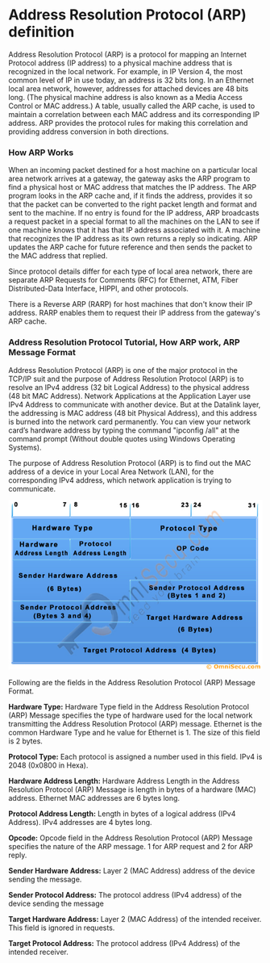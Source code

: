 # Address Resolution Protocol (ARP) definition

Address Resolution Protocol (ARP) is a protocol for mapping an Internet Protocol address (IP address) to a physical machine address that is recognized in the local network. For example, in IP Version 4, the most common level of IP in use today, an address is 32 bits long. In an Ethernet local area network, however, addresses for attached devices are 48 bits long. (The physical machine address is also known as a Media Access Control or MAC address.) A table, usually called the ARP cache, is used to maintain a correlation between each MAC address and its corresponding IP address. ARP provides the protocol rules for making this correlation and providing address conversion in both directions.

### How ARP Works

When an incoming packet destined for a host machine on a particular local area network arrives at a gateway, the gateway asks the ARP program to find a physical host or MAC address that matches the IP address. The ARP program looks in the ARP cache and, if it finds the address, provides it so that the packet can be converted to the right packet length and format and sent to the machine. If no entry is found for the IP address, ARP broadcasts a request packet in a special format to all the machines on the LAN to see if one machine knows that it has that IP address associated with it. A machine that recognizes the IP address as its own returns a reply so indicating. ARP updates the ARP cache for future reference and then sends the packet to the MAC address that replied.

Since protocol details differ for each type of local area network, there are separate ARP Requests for Comments (RFC) for Ethernet, ATM, Fiber Distributed-Data Interface, HIPPI, and other protocols.

There is a Reverse ARP (RARP) for host machines that don't know their IP address. RARP enables them to request their IP address from the gateway's ARP cache.

### Address Resolution Protocol Tutorial, How ARP work, ARP Message Format

Address Resolution Protocol (ARP) is one of the major protocol in the TCP/IP suit and the purpose of Address Resolution Protocol (ARP) is to resolve an IPv4 address (32 bit Logical Address) to the physical address (48 bit MAC Address). Network Applications at the Application Layer use IPv4 Address to communicate with another device. But at the Datalink layer, the addressing is MAC address (48 bit Physical Address), and this address is burned into the network card permanently. You can view your network card’s hardware address by typing the command "ipconfig /all" at the command prompt (Without double quotes using Windows Operating Systems).

The purpose of Address Resolution Protocol (ARP) is to find out the MAC address of a device in your Local Area Network (LAN), for the corresponding IPv4 address, which network application is trying to communicate.

![](assets/address-resolution-protocol-ARP-message-format.jpg)

Following are the fields in the Address Resolution Protocol (ARP) Message Format.

**Hardware Type:** Hardware Type field in the Address Resolution Protocol (ARP) Message specifies the type of hardware used for the local network transmitting the Address Resolution Protocol (ARP) message. Ethernet is the common Hardware Type and he value for Ethernet is 1. The size of this field is 2 bytes.

**Protocol Type:** Each protocol is assigned a number used in this field. IPv4 is 2048 (0x0800 in Hexa).

**Hardware Address Length:** Hardware Address Length in the Address Resolution Protocol (ARP) Message is length in bytes of a hardware (MAC) address. Ethernet MAC addresses are 6 bytes long.

**Protocol Address Length:** Length in bytes of a logical address (IPv4 Address). IPv4 addresses are 4 bytes long.

**Opcode:** Opcode field in the Address Resolution Protocol (ARP) Message specifies the nature of the ARP message. 1 for ARP request and 2 for ARP reply.

**Sender Hardware Address:** Layer 2 (MAC Address) address of the device sending the message.

**Sender Protocol Address:** The protocol address (IPv4 address) of the device sending the message

**Target Hardware Address:** Layer 2 (MAC Address) of the intended receiver. This field is ignored in requests.

**Target Protocol Address:** The protocol address (IPv4 Address) of the intended receiver.

